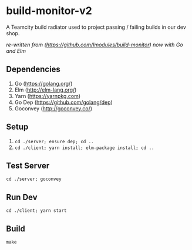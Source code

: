 # build-monitor-v2

A Teamcity build radiator used to project passing / failing builds in
our dev shop.

*re-written from (https://github.com/Imodules/build-monitor) now with Go and Elm*

## Dependencies
1. Go (https://golang.org/)
2. Elm (http://elm-lang.org/)
3. Yarn (https://yarnpkg.com)
4. Go Dep (https://github.com/golang/dep)
5. Goconvey (http://goconvey.co/)

## Setup
1. ```cd ./server; ensure dep; cd ..```
2. ```cd ./client; yarn install; elm-package install; cd ..```

## Test Server
```cd ./server; goconvey```

## Run Dev
```cd ./client; yarn start```

## Build
```make```
